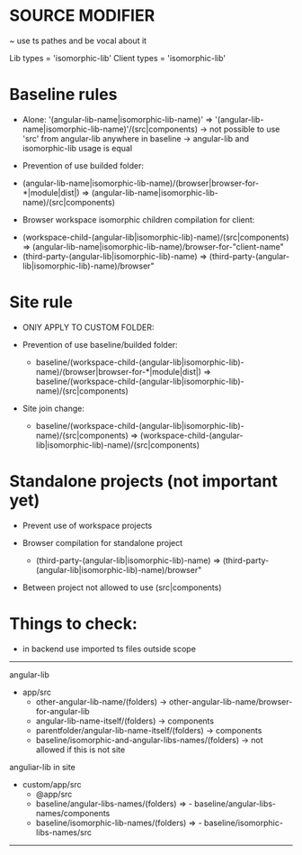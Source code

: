 # SOURCE MODIFIER

~ use ts pathes and be vocal about it

Lib types = 'isomorphic-lib'
Client types = 'isomorphic-lib'

# Baseline rules

- Alone: '(angular-lib-name|isomorphic-lib-name)'
  => '(angular-lib-name|isomorphic-lib-name)'/(src|components)
  -> not possible to use 'src' from angular-lib anywhere in baseline
  -> angular-lib and isomorphic-lib usage is equal

- Prevention of use builded folder:

* (angular-lib-name|isomorphic-lib-name)/(browser|browser-for-\*|module|dist|)
  => (angular-lib-name|isomorphic-lib-name)/(src|components)

- Browser workspace isomorphic children compilation for client:

* (workspace-child-(angular-lib|isomorphic-lib)-name)/(src|components)
  => (angular-lib-name|isomorphic-lib-name)/browser-for-"client-name"
* (third-party-(angular-lib|isomorphic-lib)-name)
  => (third-party-(angular-lib|isomorphic-lib)-name)/browser"

# Site rule

- ONlY APPLY TO CUSTOM FOLDER:

- Prevention of use baseline/builded folder:

  - baseline/(workspace-child-(angular-lib|isomorphic-lib)-name)/(browser|browser-for-\*|module|dist|)
    => baseline/(workspace-child-(angular-lib|isomorphic-lib)-name)/(src|components)

- Site join change:
  - baseline/(workspace-child-(angular-lib|isomorphic-lib)-name)/(src|components)
    => (workspace-child-(angular-lib|isomorphic-lib)-name)/(src|components)

# Standalone projects (not important yet)

- Prevent use of workspace projects

- Browser compilation for standalone project

  - (third-party-(angular-lib|isomorphic-lib)-name)
    => (third-party-(angular-lib|isomorphic-lib)-name)/browser"

- Between project not allowed to use (src|components)

# Things to check:

- in backend use imported ts files outside scope

---

angular-lib

- app/src
  - other-angular-lib-name/(folders) -> other-angular-lib-name/browser-for-angular-lib
  - angular-lib-name-itself/(folders) -> components
  - parentfolder/angular-lib-name-itself/(folders) -> components
  - baseline/isomorphic-and-angular-libs-names/(folders) -> not allowed if this is not site

anguliar-lib in site

- custom/app/src
  - @app/src
  - baseline/angular-libs-names/(folders) => - baseline/angular-libs-names/components
  - baseline/isomorphic-lib-names/(folders) => - baseline/isomorphic-libs-names/src

---
